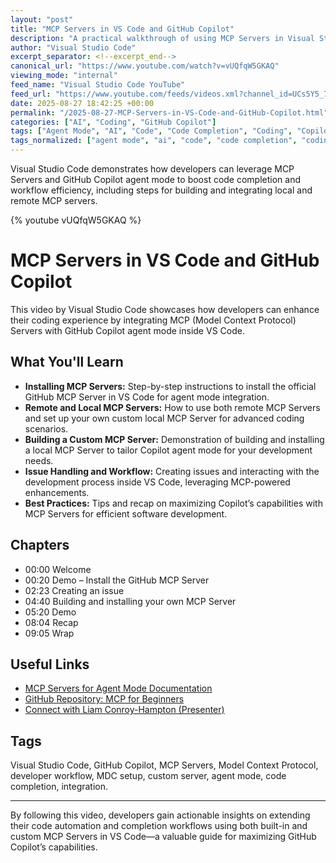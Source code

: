 ```yaml
---
layout: "post"
title: "MCP Servers in VS Code and GitHub Copilot"
description: "A practical walkthrough of using MCP Servers in Visual Studio Code for GitHub Copilot agent mode, demonstrating setup, remote usage, and building custom local MCP servers. The video guides developers through installation steps, integration details, and best practices for enhancing the code completion workflow with Model Context Protocol servers in VS Code."
author: "Visual Studio Code"
excerpt_separator: <!--excerpt_end-->
canonical_url: "https://www.youtube.com/watch?v=vUQfqW5GKAQ"
viewing_mode: "internal"
feed_name: "Visual Studio Code YouTube"
feed_url: "https://www.youtube.com/feeds/videos.xml?channel_id=UCs5Y5_7XK8HLDX0SLNwkd3w"
date: 2025-08-27 18:42:25 +00:00
permalink: "/2025-08-27-MCP-Servers-in-VS-Code-and-GitHub-Copilot.html"
categories: ["AI", "Coding", "GitHub Copilot"]
tags: ["Agent Mode", "AI", "Code", "Code Completion", "Coding", "Copilot", "Custom MCP Server", "Demo", "Developer", "Developer Workflow", "Extension", "GitHub Copilot", "Integration", "Mcp", "MCP Servers", "MCP Setup", "Mcpserver", "Remote Servers", "Software Developer", "Videos", "VS Code"]
tags_normalized: ["agent mode", "ai", "code", "code completion", "coding", "copilot", "custom mcp server", "demo", "developer", "developer workflow", "extension", "github copilot", "integration", "mcp", "mcp servers", "mcp setup", "mcpserver", "remote servers", "software developer", "videos", "vs code"]
---
```


Visual Studio Code demonstrates how developers can leverage MCP Servers and GitHub Copilot agent mode to boost code completion and workflow efficiency, including steps for building and integrating local and remote MCP servers.<!--excerpt_end-->

{% youtube vUQfqW5GKAQ %}

# MCP Servers in VS Code and GitHub Copilot

This video by Visual Studio Code showcases how developers can enhance their coding experience by integrating MCP (Model Context Protocol) Servers with GitHub Copilot agent mode inside VS Code.

## What You'll Learn

- **Installing MCP Servers:** Step-by-step instructions to install the official GitHub MCP Server in VS Code for agent mode integration.
- **Remote and Local MCP Servers:** How to use both remote MCP Servers and set up your own custom local MCP Server for advanced coding scenarios.
- **Building a Custom MCP Server:** Demonstration of building and installing a local MCP Server to tailor Copilot agent mode for your development needs.
- **Issue Handling and Workflow:** Creating issues and interacting with the development process inside VS Code, leveraging MCP-powered enhancements.
- **Best Practices:** Tips and recap on maximizing Copilot’s capabilities with MCP Servers for efficient software development.

## Chapters

- 00:00 Welcome
- 00:20 Demo – Install the GitHub MCP Server
- 02:23 Creating an issue
- 04:40 Building and installing your own MCP Server
- 05:20 Demo
- 08:04 Recap
- 09:05 Wrap

## Useful Links

- [MCP Servers for Agent Mode Documentation](https://code.visualstudio.com/mcp)
- [GitHub Repository: MCP for Beginners](https://github.com/microsoft/mcp-for-beginners)
- [Connect with Liam Conroy-Hampton (Presenter)](https://www.linkedin.com/in/liam-conroy-hampton/)

## Tags

Visual Studio Code, GitHub Copilot, MCP Servers, Model Context Protocol, developer workflow, MDC setup, custom server, agent mode, code completion, integration.

---

By following this video, developers gain actionable insights on extending their code automation and completion workflows using both built-in and custom MCP Servers in VS Code—a valuable guide for maximizing GitHub Copilot’s capabilities.
